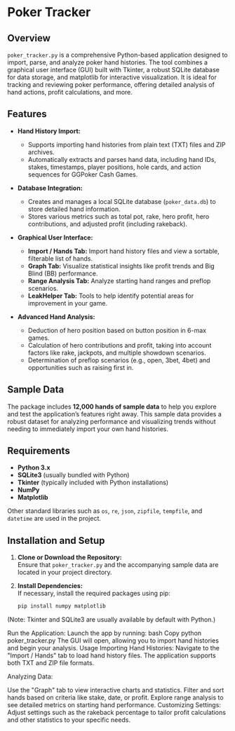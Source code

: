 # Poker Tracker

## Overview

`poker_tracker.py` is a comprehensive Python-based application designed to import, parse, and analyze poker hand histories. The tool combines a graphical user interface (GUI) built with Tkinter, a robust SQLite database for data storage, and matplotlib for interactive visualization. It is ideal for tracking and reviewing poker performance, offering detailed analysis of hand actions, profit calculations, and more.

## Features

- **Hand History Import:**  
  - Supports importing hand histories from plain text (TXT) files and ZIP archives.
  - Automatically extracts and parses hand data, including hand IDs, stakes, timestamps, player positions, hole cards, and action sequences for GGPoker Cash Games.

- **Database Integration:**  
  - Creates and manages a local SQLite database (`poker_data.db`) to store detailed hand information.
  - Stores various metrics such as total pot, rake, hero profit, hero contributions, and adjusted profit (including rakeback).

- **Graphical User Interface:**  
  - **Import / Hands Tab:** Import hand history files and view a sortable, filterable list of hands.
  - **Graph Tab:** Visualize statistical insights like profit trends and Big Blind (BB) performance.
  - **Range Analysis Tab:** Analyze starting hand ranges and preflop scenarios.
  - **LeakHelper Tab:** Tools to help identify potential areas for improvement in your game.

- **Advanced Hand Analysis:**  
  - Deduction of hero position based on button position in 6-max games.
  - Calculation of hero contributions and profit, taking into account factors like rake, jackpots, and multiple showdown scenarios.
  - Determination of preflop scenarios (e.g., open, 3bet, 4bet) and opportunities such as raising first in.

## Sample Data

The package includes **12,000 hands of sample data** to help you explore and test the application’s features right away. This sample data provides a robust dataset for analyzing performance and visualizing trends without needing to immediately import your own hand histories.

## Requirements

- **Python 3.x**
- **SQLite3** (usually bundled with Python)
- **Tkinter** (typically included with Python installations)
- **NumPy**
- **Matplotlib**

Other standard libraries such as `os`, `re`, `json`, `zipfile`, `tempfile`, and `datetime` are used in the project.

## Installation and Setup

1. **Clone or Download the Repository:**  
   Ensure that `poker_tracker.py` and the accompanying sample data are located in your project directory.

2. **Install Dependencies:**  
   If necessary, install the required packages using pip:
   ```bash
   pip install numpy matplotlib
(Note: Tkinter and SQLite3 are usually available by default with Python.)

Run the Application:
Launch the app by running:
bash
Copy
python poker_tracker.py
The GUI will open, allowing you to import hand histories and begin your analysis.
Usage
Importing Hand Histories:
Navigate to the "Import / Hands" tab to load hand history files. The application supports both TXT and ZIP file formats.

Analyzing Data:

Use the "Graph" tab to view interactive charts and statistics.
Filter and sort hands based on criteria like stake, date, or profit.
Explore range analysis to see detailed metrics on starting hand performance.
Customizing Settings:
Adjust settings such as the rakeback percentage to tailor profit calculations and other statistics to your specific needs.
